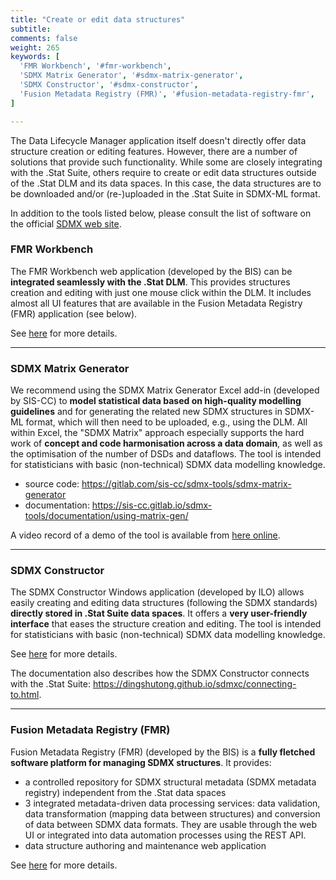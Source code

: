 ```yaml
---
title: "Create or edit data structures"
subtitle: 
comments: false
weight: 265
keywords: [
  'FMR Workbench', '#fmr-workbench',
  'SDMX Matrix Generator', '#sdmx-matrix-generator',
  'SDMX Constructor', '#sdmx-constructor',
  'Fusion Metadata Registry (FMR)', '#fusion-metadata-registry-fmr',
]

---
```


The Data Lifecycle Manager application itself doesn't directly offer data structure creation or editing features. However, there are a number of solutions that provide such functionality. While some are closely integrating with the .Stat Suite, others require to create or edit data structures outside of the .Stat DLM and its data spaces. In this case, the data structures are to be downloaded and/or (re-)uploaded in the .Stat Suite in SDMX-ML format.

In addition to the tools listed below, please consult the list of software on the official [SDMX web site](https://sdmx.org/?page_id=4500).

### FMR Workbench

The FMR Workbench web application (developed by the BIS) can be **integrated seamlessly with the .Stat DLM**. This provides structures creation and editing with just one mouse click within the DLM. It includes almost all UI features that are available in the Fusion Metadata Registry (FMR) application (see below). 

See [here](/dotstatsuite-documentation/using-dlm/manage-structures/edit-structures/fmr-workbench/) for more details. 

---

### SDMX Matrix Generator

We recommend using the SDMX Matrix Generator Excel add-in (developed by SIS-CC) to **model statistical data based on high-quality modelling guidelines** and for generating the related new SDMX structures in SDMX-ML format, which will then need to be uploaded, e.g., using the DLM. All within Excel, the "SDMX Matrix" approach especially supports the hard work of **concept and code harmonisation across a data domain**, as well as the optimisation of the number of DSDs and dataflows. The tool is intended for statisticians with basic (non-technical) SDMX data modelling knowledge.

- source code: https://gitlab.com/sis-cc/sdmx-tools/sdmx-matrix-generator
- documentation: https://sis-cc.gitlab.io/sdmx-tools/documentation/using-matrix-gen/

A video record of a demo of the tool is available from [here online](https://oecdtv.webtv-solution.com/embed/6650/en/video).

---

### SDMX Constructor

The SDMX Constructor Windows application (developed by ILO) allows easily creating and editing data structures (following the SDMX standards) **directly stored in .Stat Suite data spaces**. It offers a **very user-friendly interface** that eases the structure creation and editing. The tool is intended for statisticians with basic (non-technical) SDMX data modelling knowledge.

See [here](https://ilostat.github.io/dsdc/) for more details. 

The documentation also describes how the SDMX Constructor connects with the .Stat Suite: https://dingshutong.github.io/sdmxc/connecting-to.html.

---

### Fusion Metadata Registry (FMR)

Fusion Metadata Registry (FMR) (developed by the BIS) is a **fully fletched software platform for managing SDMX structures**. It provides:
- a controlled repository for SDMX structural metadata (SDMX metadata registry) independent from the .Stat data spaces
- 3 integrated metadata-driven data processing services: data validation, data transformation (mapping data between structures) and conversion of data between SDMX data formats. They are usable through the web UI or integrated into data automation processes using the REST API.
- data structure authoring and maintenance web application

See [here](https://www.sdmx.io/tools/fmr/) for more details. 